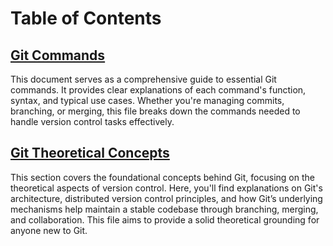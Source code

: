 # Table of Contents

## [Git Commands]()
This document serves as a comprehensive guide to essential Git commands. It provides clear explanations of each command's function, syntax, and typical use cases. Whether you're managing commits, branching, or merging, this file breaks down the commands needed to handle version control tasks effectively.

## [Git Theoretical Concepts]()
This section covers the foundational concepts behind Git, focusing on the theoretical aspects of version control. Here, you'll find explanations on Git's architecture, distributed version control principles, and how Git’s underlying mechanisms help maintain a stable codebase through branching, merging, and collaboration. This file aims to provide a solid theoretical grounding for anyone new to Git.
